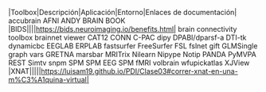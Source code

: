 |Toolbox|Descripción|Aplicación|Entorno|Enlaces de documentación|
accubrain
AFNI
ANDY BRAIN BOOK
|BIDS||||https://bids.neuroimaging.io/benefits.html|
brain connectivity toolbox
brainnet viewer
CAT12
CONN
C-PAC
dipy
DPABI/dparsf-a
DTI-tk
dynamicbc
EEGLAB
ERPLAB
fastsurfer
FreeSurfer
FSL
fslnet
gift
GLMSingle
graph vars
GRETNA
marsbar
MRITrix
Nilearn
Nipype
Notip
PANDA
PyMVPA
REST
Simtv
snpm
SPM
SPM EEG 
SPM fMRI
volbrain
wfupickatlas
XJView
|XNAT|||||https://luisam19.github.io/PDI/Clase03#correr-xnat-en-una-m%C3%A1quina-virtual|
